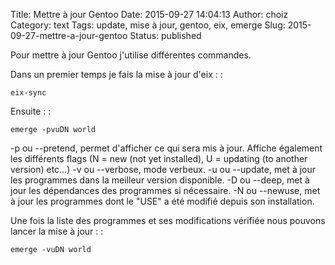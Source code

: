 Title: Mettre à jour Gentoo
Date: 2015-09-27 14:04:13
Author: choiz
Category: text
Tags: update, mise à jour, gentoo, eix, emerge
Slug: 2015-09-27-mettre-a-jour-gentoo
Status: published

Pour mettre à jour Gentoo j'utilise différentes commandes.

Dans un premier temps je fais la mise à jour d'eix : :

    eix-sync

Ensuite : :

    emerge -pvuDN world

-p ou --pretend, permet d'afficher ce qui sera mis à jour. Affiche
également les différents flags (N = new (not yet installed), U =
updating (to another version) etc…) -v ou --verbose, mode verbeux. -u ou
--update, met à jour les programmes dans la meilleur version disponible.
-D ou --deep, met à jour les dépendances des programmes si nécessaire.
-N ou --newuse, met à jour les programmes dont le "USE" a été modifié
depuis son installation.

Une fois la liste des programmes et ses modifications vérifiée nous
pouvons lancer la mise à jour : :

    emerge -vuDN world
